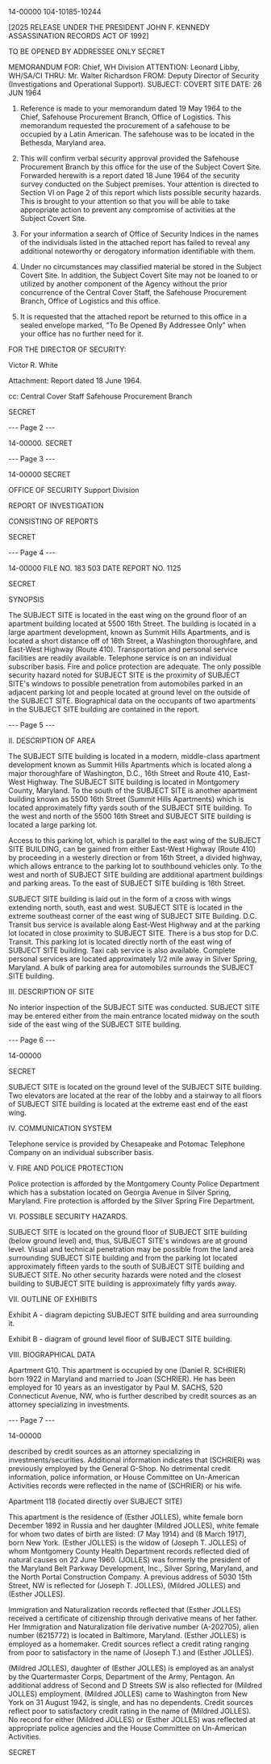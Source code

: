 14-00000
104-10185-10244

[2025 RELEASE UNDER THE PRESIDENT JOHN F. KENNEDY ASSASSINATION RECORDS ACT OF 1992]

TO BE OPENED BY ADDRESSEE ONLY
SECRET

MEMORANDUM FOR: Chief, WH Division
ATTENTION: Leonard Libby, WH/SA/CI
THRU: Mr. Walter Richardson
FROM: Deputy Director of Security (Investigations and Operational Support).
SUBJECT: COVERT SITE
DATE: 26 JUN 1964

1. Reference is made to your memorandum dated 19 May 1964 to the Chief, Safehouse Procurement Branch, Office of Logistics. This memorandum requested the procurement of a safehouse to be occupied by a Latin American. The safehouse was to be located in the Bethesda, Maryland area.

2. This will confirm verbal security approval provided the Safehouse Procurement Branch by this office for the use of the Subject Covert Site. Forwarded herewith is a report dated 18 June 1964 of the security survey conducted on the Subject premises. Your attention is directed to Section VI on Page 2 of this report which lists possible security hazards. This is brought to your attention so that you will be able to take appropriate action to prevent any compromise of activities at the Subject Covert Site.

3. For your information a search of Office of Security Indices in the names of the individuals listed in the attached report has failed to reveal any additional noteworthy or derogatory information identifiable with them.

4. Under no circumstances may classified material be stored in the Subject Covert Site. In addition, the Subject Covert Site may not be loaned to or utilized by another component of the Agency without the prior concurrence of the Central Cover Staff, the Safehouse Procurement Branch, Office of Logistics and this office.

5. It is requested that the attached report be returned to this office in a sealed envelope marked, "To Be Opened By Addressee Only" when your office has no further need for it.

FOR THE DIRECTOR OF SECURITY:

Victor R. White

Attachment:
Report dated 18 June 1964.

cc: Central Cover Staff
Safehouse Procurement Branch

SECRET

--- Page 2 ---

14-00000.
SECRET

--- Page 3 ---

14-00000
SECRET

OFFICE OF SECURITY
Support Division

REPORT
OF
INVESTIGATION

CONSISTING OF
REPORTS

SECRET

--- Page 4 ---

14-00000
FILE NO. 183 503
DATE
REPORT NO. 1125

SECRET

SYNOPSIS

The SUBJECT SITE is located in the east wing on the ground floor of an apartment building located at 5500 16th Street. The building is located in a large apartment development, known as Summit Hills Apartments, and is located a short distance off of 16th Street, a Washington thoroughfare, and East-West Highway (Route 410). Transportation and personal service facilities are readily available. Telephone service is on an individual subscriber basis. Fire and police protection are adequate. The only possible security hazard noted for SUBJECT SITE is the proximity of SUBJECT SITE's windows to possible penetration from automobiles parked in an adjacent parking lot and people located at ground level on the outside of the SUBJECT SITE. Biographical data on the occupants of two apartments in the SUBJECT SITE building are contained in the report.

--- Page 5 ---

II. DESCRIPTION OF AREA

The SUBJECT SITE building is located in a modern, middle-class apartment development known as Summit Hills Apartments which is located along a major thoroughfare of Washington, D.C., 16th Street and Route 410, East-West Highway. The SUBJECT SITE building is located in Montgomery County, Maryland. To the south of the SUBJECT SITE is another apartment building known as 5500 16th Street (Summit Hills Apartments) which is located approximately fifty yards south of the SUBJECT SITE building. To the west and north of the 5500 16th Street and SUBJECT SITE building is located a large parking lot.

Access to this parking lot, which is parallel to the east wing of the SUBJECT SITE BUILDING, can be gained from either East-West Highway (Route 410) by proceeding in a westerly direction or from 16th Street, a divided highway, which allows entrance to the parking lot to southbound vehicles only. To the west and north of SUBJECT SITE building are additional apartment buildings and parking areas. To the east of SUBJECT SITE building is 16th Street.

SUBJECT SITE building is laid out in the form of a cross with wings extending north, south, east and west. SUBJECT SITE is located in the extreme southeast corner of the east wing of SUBJECT SITE Building. D.C. Transit bus service is available along East-West Highway and at the parking lot located in close proximity to SUBJECT SITE. There is a bus stop for D.C. Transit. This parking lot is located directly north of the east wing of SUBJECT SITE building. Taxi cab service is also available. Complete personal services are located approximately 1/2 mile away in Silver Spring, Maryland. A bulk of parking area for automobiles surrounds the SUBJECT SITE building.

III. DESCRIPTION OF SITE

No interior inspection of the SUBJECT SITE was conducted. SUBJECT SITE may be entered either from the main entrance located midway on the south side of the east wing of the SUBJECT SITE building.

--- Page 6 ---

14-00000

SECRET

SUBJECT SITE is located on the ground level of the SUBJECT SITE building. Two elevators are located at the rear of the lobby and a stairway to all floors of SUBJECT SITE building is located at the extreme east end of the east wing.

IV. COMMUNICATION SYSTEM

Telephone service is provided by Chesapeake and Potomac Telephone Company on an individual subscriber basis.

V. FIRE AND POLICE PROTECTION

Police protection is afforded by the Montgomery County Police Department which has a substation located on Georgia Avenue in Silver Spring, Maryland. Fire protection is afforded by the Silver Spring Fire Department.

VI. POSSIBLE SECURITY HAZARDS.

SUBJECT SITE is located on the ground floor of SUBJECT SITE building (below ground level) and, thus, SUBJECT SITE's windows are at ground level. Visual and technical penetration may be possible from the land area surrounding SUBJECT SITE building and from the parking lot located approximately fifteen yards to the south of SUBJECT SITE building and SUBJECT SITE. No other security hazards were noted and the closest building to SUBJECT SITE building is approximately fifty yards away.

VII. OUTLINE OF EXHIBITS

Exhibit A - diagram depicting SUBJECT SITE building and area surrounding it.

Exhibit B - diagram of ground level floor of SUBJECT SITE building.

VIII. BIOGRAPHICAL DATA

Apartment G10. This apartment is occupied by one (Daniel R. SCHRIER) born 1922 in Maryland and married to Joan (SCHRIER). He has been employed for 10 years as an investigator by Paul M. SACHS, 520 Connecticut Avenue, NW, who is further described by credit sources as an attorney specializing in investments.

--- Page 7 ---

14-00000

described by credit sources as an attorney specializing in investments/securities. Additional information indicates that (SCHRIER) was previously employed by the General G-Shop. No detrimental credit information, police information, or House Committee on Un-American Activities records were reflected in the name of (SCHRIER) or his wife.

Apartment 118 (located directly over SUBJECT SITE)

This apartment is the residence of (Esther JOLLES), white female born December 1892 in Russia and her daughter (Mildred JOLLES), white female for whom two dates of birth are listed: (7 May 1914) and (8 March 1917), born New York. (Esther JOLLES) is the widow of (Joseph T. JOLLES) of whom Montgomery County Health Department records reflected died of natural causes on 22 June 1960. (JOLLES) was formerly the president of the Maryland Belt Parkway Development, Inc., Silver Spring, Maryland, and the North Portal Construction Company. A previous address of 5030 15th Street, NW is reflected for (Joseph T. JOLLES), (Mildred JOLLES) and (Esther JOLLES).

Immigration and Naturalization records reflected that (Esther JOLLES) received a certificate of citizenship through derivative means of her father. Her Immigration and Naturalization file derivative number (A-202705), alien number (6215772) is located in Baltimore, Maryland. (Esther JOLLES) is employed as a homemaker. Credit sources reflect a credit rating ranging from poor to satisfactory in the name of (Joseph T.) and (Esther JOLLES).

(Mildred JOLLES), daughter of (Esther JOLLES) is employed as an analyst by the Quartermaster Corps, Department of the Army, Pentagon. An additional address of Second and D Streets SW is also reflected for (Mildred JOLLES) employment. (Mildred JOLLES) came to Washington from New York on 31 August 1942, is single, and has no dependents. Credit sources reflect poor to satisfactory credit rating in the name of (Mildred JOLLES). No record for either (Mildred JOLLES) or (Esther JOLLES) was reflected at appropriate police agencies and the House Committee on Un-American Activities.

SECRET
